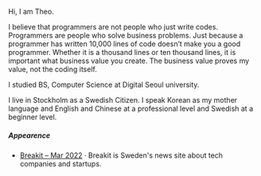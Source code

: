 Hi, I am Theo.

I believe that programmers are not people who just write codes. Programmers are people who solve business problems. Just because a programmer has written 10,000 lines of code doesn’t make you a good programmer. Whether it is a thousand lines or ten thousand lines, it is important what business value you create. The business value proves my value, not the coding itself.

I studied BS, Computer Science at Digital Seoul university.

I live in Stockholm as a Swedish Citizen. I speak Korean as my mother language and English and Chinese at a professional level and Swedish at a beginner level.

##### Appearence

- [Breakit – Mar 2022][1] · Breakit is Sweden's news site about tech companies and startups.

[1]: https://www.breakit.se/artikel/32311/nio-nya-startups-backas-av-handelshogskolan
